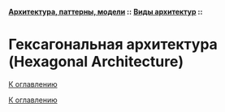 **[Архитектура, паттерны, модели](../../README.md#patterns) ::** 
**[Виды архитектур](../../README.md#patterns-architectures) ::**
# Гексагональная архитектура (Hexagonal Architecture)

<!--

-->

[К оглавлению](../../README.md#patterns-architectures)



[К оглавлению](../../README.md#patterns-architectures)
